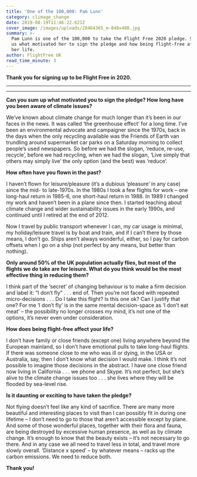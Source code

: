 ```yaml
---
title: 'One of the 100,000: Pam Lunn'
category: climage_change
date: 2019-08-19T11:46:22.621Z
cover_image: /images/uploads/28464365_m-848x480.jpg
summary: >-
  Pam Lunn is one of the 100,000 to take the Flight Free 2020 pledge. She tells
  us what motivated her to sign the pledge and how being flight-free affected
  her life. 
author: FlightFree UK
read_time_minute: 3
---
```

**Thank you for signing up to be Flight Free in 2020.** 

****

****

**Can you sum up what motivated you to sign the pledge? How long have you been aware of climate issues?**



We’ve known about climate change for much longer than it’s been in our faces in the news. It was called ‘the greenhouse effect’ for a long time. I’ve been an environmental advocate and campaigner since the 1970s, back in the days when the only recycling available was the Friends of Earth van trundling around supermarket car parks on a Saturday morning to collect people’s used newspapers. So before we had the slogan, ‘reduce, re-use, recycle’, before we had recycling, when we had the slogan, ‘Live simply that others may simply live’ the only option (and the best) was ‘reduce’.

 

**How often have you flown in the past?**



I haven’t flown for leisure/pleasure (it’s a dubious ‘pleasure’ in any case) since the mid- to late-1970s. In the 1980s I took a few flights for work – one long-haul return in 1985-6, one short-haul return in 1988. In 1989 I changed my work and haven’t been in a plane since then. I started teaching about climate change and wider sustainability issues in the early 1990s, and continued until I retired at the end of 2012.



Now I travel by public transport whenever I can, my car usage is minimal, my holiday/leisure travel is by boat and train, and if I can’t there by those means, I don’t go. Ships aren’t always wonderful, either, so I pay for carbon offsets when I go on a ship (not perfect by any means, but better than nothing).



**Only around 50% of the UK population actually flies, but most of the flights we do take are for leisure. What do you think would be the most effective thing in reducing them?**



I think part of the ‘secret’ of changing behaviour is to make a firm decision and label it: “I don’t fly” . . . end of. Then you’re not faced with repeated micro-decisions . . . Do I take this flight? Is this one ok? Can I justify that one? For me ‘I don’t fly’ is in the same mental decision-space as ‘I don’t eat meat’ – the possibility no longer crosses my mind, it’s not one of the options, it’s never even under consideration.



**How does being flight-free affect your life?**



I don’t have family or close friends (except one) living anywhere beyond the European mainland, so I don’t have emotional pulls to take long-haul flights. If there was someone close to me who was ill or dying, in the USA or Australia, say, then I don’t know what decision I would make. I think it’s not possible to imagine those decisions in the abstract. I have one close friend now living in California . . . we phone and Skype. It’s not perfect, but she’s alive to the climate change issues too . . . she lives where they will be flooded by sea-level rise.



**Is it daunting or exciting to have taken the pledge?** 



Not flying doesn’t feel like any kind of sacrifice. There are many more beautiful and interesting places to visit than I can possibly fit in during one lifetime – I don’t need to go to those that aren’t accessible except by plane. And some of those wonderful places, together with their flora and fauna, are being destroyed by excessive human presence, as well as by climate change. It’s enough to know that the beauty exists – it’s not necessary to go there. And in any case we all need to travel less in total, and travel more slowly overall. ‘Distance x speed’ – by whatever means – racks up the carbon emissions. We need to reduce both.



**Thank you!**
